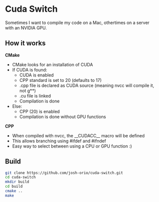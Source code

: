 # Cuda Switch

Sometimes I want to compile my code on a Mac, othertimes on a server with an NVIDIA GPU.

## How it works

**CMake**

- CMake looks for an installation of CUDA
- If CUDA is found:
    * CUDA is enabled
    * CPP standard is set to 20 (defaults to 17)
    * .cpp file is declared as CUDA source (meaning nvcc will compile it, not g**)
    * .cu file is linked
    * Compilation is done
- Else:
    * CPP (20) is enabled
    * Compilation is done without GPU functions

**CPP**

- When compiled with nvcc, the \_\_CUDACC\_\_ macro will be defined
- This allows branching using #ifdef and #ifndef
- Easy way to select between using a CPU or GPU function :)

## Build

```bash
git clone https://github.com/josh-orio/cuda-switch.git
cd cuda-switch
mkdir build
cd build
cmake ..
make
```